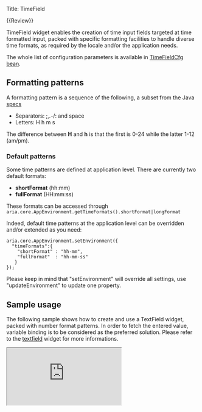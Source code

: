 Title: TimeField

{{Review}}

TimeField widget enables the creation of time input fields targeted at time formatted input, packed with specific formatting facilities to handle diverse time formats, as required by the locale and/or the application needs.

<script src='http://snippets.ariatemplates.com/snippets/github.com/ariatemplates/documentation-code/%VERSION%/snippets/widgets/timefield/Snippet.tpl?tag=wgtTimeField&lang=at&outdent=true' defer></script>

The whole list of configuration parameters is available in [TimeFieldCfg bean](http://ariatemplates.com/api/#aria.widgets.CfgBeans:TimeFieldCfg).

## Formatting patterns

A formatting pattern is a sequence of the following, a subset from the Java [specs](http://java.sun.com/j2se/1.4.2/docs/api/java/text/SimpleDateFormat.html)

* Separators: \;,.-/: and space
* Letters: H h m s

The difference between **H** and **h** is that the first is 0-24 while the latter 1-12 (am/pm).

### Default patterns

Some time patterns are defined at application level. There are currently two default formats:


* **shortFormat** (hh:mm)
* **fullFormat** (HH:mm:ss)

These formats can be accessed through `aria.core.AppEnvironment.getTimeFormats().shortFormat|longFormat`

Indeed, default time patterns at the application level can be overridden and/or extended as you need:


<div data-sample="hardcoded"><code><pre>
aria.core.AppEnvironment.setEnvironment({
  "timeFormats":{
    "shortFormat" : "hh-mm",
    "fullFormat"  : "hh-mm-ss"
   }
});
</code></pre></div>

Please keep in mind that "setEnvironment" will override all settings, use "updateEnvironment" to update one property.

## Sample usage

The following sample shows how to create and use a TextField widget, packed with number format patterns. In order to fetch the entered value, variable binding is to be considered as the preferred solution. Please refer to the [textfield](textfield) widget for more informations.

<iframe class='samples' src='http://snippets.ariatemplates.com/samples/github.com/ariatemplates/documentation-code/%VERSION%/samples/widgets/timefield/?skip=1' ></iframe>